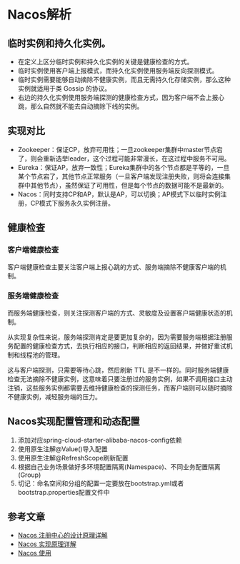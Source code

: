 # Nacos解析


## 临时实例和持久化实例。
* 在定义上区分临时实例和持久化实例的关键是健康检查的方式。
* 临时实例使用客户端上报模式，而持久化实例使用服务端反向探测模式。
* 临时实例需要能够自动摘除不健康实例，而且无需持久化存储实例，那么这种实例就适用于类 Gossip 的协议。
* 右边的持久化实例使用服务端探测的健康检查方式，因为客户端不会上报心跳，那么自然就不能去自动摘除下线的实例。

## 实现对比 
* Zookeeper：保证CP，放弃可用性；一旦zookeeper集群中master节点宕了，则会重新选举leader，这个过程可能非常漫长，在这过程中服务不可用。
* Eureka：保证AP，放弃一致性；Eureka集群中的各个节点都是平等的，一旦某个节点宕了，其他节点正常服务（一旦客户端发现注册失败，则将会连接集群中其他节点），虽然保证了可用性，但是每个节点的数据可能不是最新的。
* Nacos：同时支持CP和AP，默认是AP，可以切换；AP模式下以临时实例注册，CP模式下服务永久实例注册。

## 健康检查
### 客户端健康检查
客户端健康检查主要关注客户端上报心跳的方式、服务端摘除不健康客户端的机制。
### 服务端健康检查
而服务端健康检查，则关注探测客户端的方式、灵敏度及设置客户端健康状态的机制。

从实现复杂性来说，服务端探测肯定是要更加复杂的，因为需要服务端根据注册服务配置的健康检查方式，去执行相应的接口，判断相应的返回结果，并做好重试机制和线程池的管理。

这与客户端探测，只需要等待心跳，然后刷新 TTL 是不一样的。同时服务端健康检查无法摘除不健康实例，这意味着只要注册过的服务实例，如果不调用接口主动注销，这些服务实例都需要去维持健康检查的探测任务，而客户端则可以随时摘除不健康实例，减轻服务端的压力。

## Nacos实现配置管理和动态配置
1. 添加对应spring-cloud-starter-alibaba-nacos-config依赖
1. 使用原生注解@Value()导入配置
1. 使用原生注解@RefreshScope刷新配置
1. 根据自己业务场景做好多环境配置隔离(Namespace)、不同业务配置隔离(Group)
1. 切记：命名空间和分组的配置一定要放在bootstrap.yml或者bootstrap.properties配置文件中

## 参考文章
* [Nacos 注册中心的设计原理详解](https://www.infoq.cn/article/b*6vymikao9vakisjype)
* [Nacos 实现原理详解](https://mp.weixin.qq.com/s?__biz=MzUzMTA2NTU2Ng==&mid=2247525804&idx=3&sn=3499e1b228b85efb2770b8bcac7b47d7)
* [Nacos 使用](https://mp.weixin.qq.com/s?__biz=MzUzMTA2NTU2Ng==&mid=2247525731&idx=3&sn=800a591510807c9d43ab542658cfc3d9)
